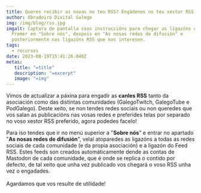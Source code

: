 ```yaml
---
title: Queres recibir as novas no teu RSS? Engádenos no teu xestor RSS!
author: Obradoiro Dixital Galego
img: /img/blog/rss.jpg
imgalt: Captura de pantalla coas instruccións para chegar as ligazóns de RSS.
  Premer en "Sobre nós", despois en "As nosas redes de difusión" e
  posteriormente nas ligazóns RSS que nos interesen.
tags:
  - recursos
date: 2023-08-19T15:41:26.040Z
metas:
   title: "=title"
   description: "=excerpt"
   image: "=img"
---
```


Vimos de actualizar a páxina para engadir as **canles RSS** tanto da asociación como das distintas comunidades (GalegoTwitch, GalegoTube e PodGalego). Deste xeito, se non tendes redes sociais ou non queredes que vos salan as publicacións nas vosas redes e preferides telas por separado no voso xestor RSS preferido, agora podedes facelo!

<!--more-->

Para iso tendes que ir no menú superior a "**Sobre nós**" e entrar no apartado "**As nosas redes de difusión**", velaí atoparedes as ligazóns a todas as redes sociais de cada comunidade (e da propia asociación) e a ligazón do Feed RSS. Estes feeds son creados automáticamente dende as contas de Mastodon de cada comunidade, que é onde se replica o contido por defecto, de tal xeito que unha vez publicado vos chegará o voso RSS unha vez o engadades.\
\
Agardamos que vos resulte de utilidade!
